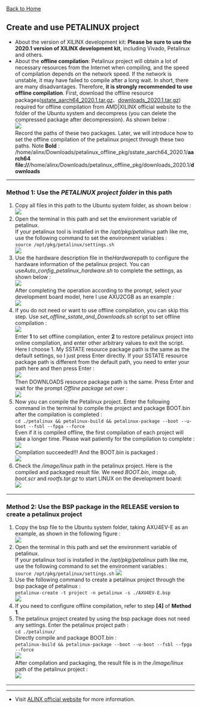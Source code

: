 [Back to Home](../)
## Create and use PETALINUX project
- About the version of XILINX development kit: **Please be sure to use the 2020.1 version of XILINX development kit**, including Vivado, Petalinux and others.
- About the **offline compilation**: Petalinux project will obtain a lot of necessary resources from the Internet when compiling, and the speed of compilation depends on the network speed. If the network is unstable, it may have failed to compile after a long wait. In short, there are many disadvantages. Therefore, **it is strongly recommended to use offline compilation**. First, download the offline resource packages\([sstate_aarch64_2020.1.tar.gz](https://xilinx-ax-dl.entitlenow.com/dl/ul/2020/06/01/R210329478/sstate_aarch64_2020.1.tar.gz?hash=EqeKX8hOtjjXirWfThN0NA&expires=1677753350&filename=sstate_aarch64_2020.1.tar.gz)、[downloads_2020.1.tar.gz](https://xilinx-ax-dl.entitlenow.com/dl/ul/2020/06/01/R210329480/downloads_2020.1.tar.gz?hash=zfojKvkf1j-MM0E3Ba9UkQ&expires=1677753365&filename=downloads_2020.1.tar.gz)\) required for offline compilation from AMD|XILINX official website to the folder of the Ubuntu system and decompress (you can delete the compressed package after decompression). As shown below :\
![](../.images_for_documents/3.png)\
Record the paths of these two packages. Later, we will introduce how to set the offline compilation of the petalinux project through these two paths. Note **Bold** :\
/home/alinx/Downloads/petalinux_offline_pkg/sstate_aarch64_2020.1/**aarch64**\
**file://**/home/alinx/Downloads/petalinux_offline_pkg/downloads_2020.1/**downloads**

---
### Method 1: Use the *PETALINUX project folder* in this path
1. Copy all files in this path to the Ubuntu system folder, as shown below :\
![](../.images_for_documents/1.png)
2. Open the terminal in this path and set the environment variable of petalinux.\
If your petalinux tool is installed in the */opt/pkg/petalinux* path like me, use the following command to set the environment variables :\
`source /opt/pkg/petalinux/settings.sh`\
![](../.images_for_documents/2.png)
3. Use the hardware description file in the*Hardware*path to configure the hardware information of the petalinux project. You can use*Auto_config_petalinux_hardware.sh* to complete the settings, as shown below :\
![](../.images_for_documents/4.png)\
After completing the operation according to the prompt, select your development board model, here I use AXU2CGB as an example :\
![](../.images_for_documents/5.png)
4. If you do not need or want to use offline compilation, you can skip this step. Use *set_offline_sstate_and_Downloads.sh* script to set offline compilation :\
![](../.images_for_documents/6.png)\
Enter **1** to set offline compilation, enter **2** to restore petalinux project into online compilation, and enter other arbitrary values to exit the script. Here I choose 1. My SSTATE resource package path is the same as the default settings, so I just press Enter directly. If your SSTATE resource package path is different from the default path, you need to enter your path here and then press Enter : \
![](../.images_for_documents/7.png)\
Then DOWNLOADS resource package path is the same. Press Enter and wait for the prompt *Offline package set over* :\
![](../.images_for_documents/8.png)
5. Now you can compile the Petalinux project. Enter the following command in the terminal to compile the project and package BOOT.bin after the compilation is completed :\
`cd ./petalinux && petalinux-build && petalinux-package --boot --u-boot --fsbl --fpga --force`\
Even if it is compiled offline, the first compilation of each project will take a longer time. Please wait patiently for the compilation to complete :\
![](../.images_for_documents/9.png)\
Compilation succeeded!!! And the BOOT.bin is packaged :\
![](../.images_for_documents/10.png) 
6. Check the */image/linux* path in the petalinux project. Here is the compiled and packaged result file. We need *BOOT.bin*, *image.ub*, *boot.scr* and *rootfs.tar.gz* to start LINUX on the development board:\
![](../.images_for_documents/11.png)

---
### Method 2: Use the BSP package in the RELEASE version to create a petalinux project
1. Copy the bsp file to the Ubuntu system folder, taking AXU4EV-E as an example, as shown in the following figure :\
![](../.images_for_documents/12.png)
2. Open the terminal in this path and set the environment variable of petalinux.\
If your petalinux tool is installed in the */opt/pkg/petalinux* path like me, use the following command to set the environment variables :\
`source /opt/pkg/petalinux/settings.sh`
![](../.images_for_documents/13.png)
3. Use the following command to create a petalinux project through the bsp package of petalinux :\
`petalinux-create -t project -n petalinux -s ./AXU4EV-E.bsp`\
![](../.images_for_documents/14.png)
4. If you need to configure offline compilation, refer to step **[4]** of **Method 1**.
5. The petalinux project created by using the bsp package does not need any settings. Enter the petalinux project path :\
`cd ./petalinux/`\
Directly compile and package BOOT.bin :\
`petalinux-build && petalinux-package --boot --u-boot --fsbl --fpga --force`\
![](../.images_for_documents/15.png)\
After compilation and packaging, the result file is in the */image/linux* path of the petalinux project :\
![](../.images_for_documents/11.png)

---
---
- Visit [ALINX official website](https://www.alinx.com) for more information.

